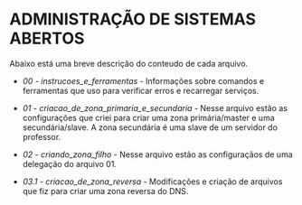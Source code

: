 # ADMINISTRAÇÃO DE SISTEMAS ABERTOS

Abaixo está uma breve descrição do conteudo de cada arquivo.

- *00 - instrucoes_e_ferramentas* - Informações sobre comandos e ferramentas que uso para verificar erros e recarregar serviços.

- *01 - criacao_de_zona_primaria_e_secundaria* - Nesse arquivo estão as configurações que criei para criar uma zona primária/master e uma secundária/slave. A zona secundária é uma slave de um servidor do professor.

- *02 - criando_zona_filho* - Nesse arquivo estão as configuraçãos de uma delegação do arquivo 01.

- *03.1 - criacao_de_zona_reversa* - Modificações e criação de arquivos que fiz para criar uma zona reversa do DNS.
